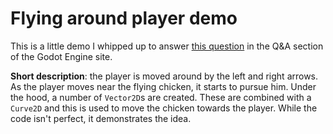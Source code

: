Flying around player demo
===

This is a little demo I whipped up to answer [this question](https://godotengine.org/qa/30656/how-to-implement-variation-in-movement-along-a-vector) in the Q&A section of the Godot Engine site.

**Short description**: the player is moved around by the left and right arrows. As the player moves near the flying chicken, it starts to pursue him. Under the hood, a number of `Vector2D`s are created. These are combined with a `Curve2D` and this is used to move the chicken towards the player. While the code isn't perfect, it demonstrates the idea.

